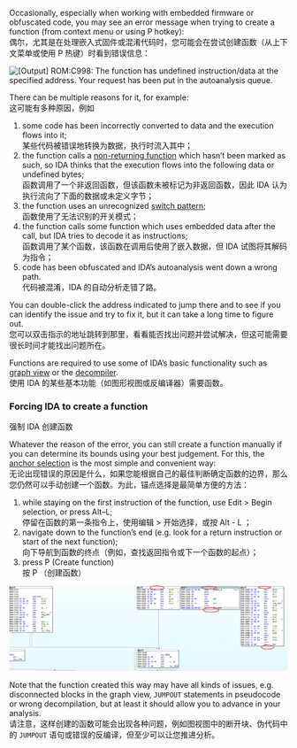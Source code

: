 Occasionally, especially when working with embedded firmware or obfuscated code, you may see an error message when trying to create a function (from context menu or using P hotkey):  
偶尔，尤其是在处理嵌入式固件或混淆代码时，您可能会在尝试创建函数（从上下文菜单或使用 P 热键）时看到错误信息：

![[Output]
ROM:C998: The function has undefined instruction/data at the specified address.
Your request has been put in the autoanalysis queue.](assets/2023/08/forcefunc1.png)

There can be multiple reasons for it, for example:  
这可能有多种原因，例如

1.  some code has been incorrectly converted to data and the execution flows into it;  
    某些代码被错误地转换为数据，执行时流入其中；
2.  the function calls a [non-returning function](https://hex-rays.com/blog/igors-tip-of-the-week-126-non-returning-functions/) which hasn’t been marked as such, so IDA thinks that the execution flows into the following data or undefined bytes;  
    函数调用了一个非返回函数，但该函数未被标记为非返回函数，因此 IDA 认为执行流向了下面的数据或未定义字节；
3.  the function uses an unrecognized [switch pattern](https://hex-rays.com/blog/igors-tip-of-the-week-53-manual-switch-idioms/);  
    函数使用了无法识别的开关模式；
4.  the function calls some function which uses embedded data after the call, but IDA tries to decode it as instructions;  
    函数调用了某个函数，该函数在调用后使用了嵌入数据，但 IDA 试图将其解码为指令；
5.  code has been obfuscated and IDA’s autoanalysis went down a wrong path.  
    代码被混淆，IDA 的自动分析走错了路。

You can double-click the address indicated to jump there and to see if you can identify the issue and try to fix it, but it can take a long time to figure out.  
您可以双击指示的地址跳转到那里，看看能否找出问题并尝试解决，但这可能需要很长时间才能找出问题所在。

Functions are required to use some of IDA’s basic functionality such as [graph view](https://hex-rays.com/blog/igors-tip-of-the-week-23-graph-view/) or the [decompiler](https://hex-rays.com/blog/igors-tip-of-the-week-40-decompiler-basics/).  
使用 IDA 的某些基本功能（如图形视图或反编译器）需要函数。

### Forcing IDA to create a function  
强制 IDA 创建函数

Whatever the reason of the error, you can still create a function manually if you can determine its bounds using your best judgement. For this, the [anchor selection](https://hex-rays.com/blog/igor-tip-of-the-week-03-selection-in-ida/) is the most simple and convenient way:  
无论出现错误的原因是什么，如果您能根据自己的最佳判断确定函数的边界，那么您仍然可以手动创建一个函数。为此，锚点选择是最简单方便的方法：

1.  while staying on the first instruction of the function, use Edit > Begin selection, or press Alt–L;  
    停留在函数的第一条指令上，使用编辑 > 开始选择，或按 Alt - L ；
2.  navigate down to the function’s end (e.g. look for a return instruction or start of the next function);  
    向下导航到函数的终点（例如，查找返回指令或下一个函数的起点）；
3.  press P (Create function)  
    按 P （创建函数）

![](assets/2023/08/forcefunc2.png)

Note that the function created this way may have all kinds of issues, e.g. disconnected blocks in the graph view, `JUMPOUT` statements in pseudocode or wrong decompilation, but at least it should allow you to advance in your analysis.  
请注意，这样创建的函数可能会出现各种问题，例如图视图中的断开块、伪代码中的 `JUMPOUT` 语句或错误的反编译，但至少可以让您推进分析。